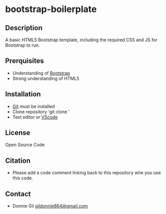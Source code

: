 # bootstrap-boilerplate

## Description
A basic HTML5 Bootstrap template, including the required CSS and JS for Bootstrap to run.

## Prerquisites
- Understanding of [Bootstrap](https://getbootstrap.com/)
- Strong understanding of HTML5
## Installation
- [Git](https://git-scm.com/) must be installed 
- Clone repository 'git clone <repo>'
- Text editor or [VScode](https://code.visualstudio.com/)
## License
Open Source Code
## Citation
- Please add a code comment linking back to this repository whe you use this code.
## Contact
- Donnie Gil gildonnie864@gmail.com

